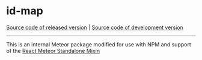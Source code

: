 # id-map
[Source code of released version](https://github.com/meteor/meteor/tree/master/packages/id-map) | [Source code of development version](https://github.com/meteor/meteor/tree/devel/packages/id-map)
***

This is an internal Meteor package modified for use with NPM and support of the [React Meteor Standalone Mixin](https://www.npmjs.com/package/meteor-standalone-react-mixin)
